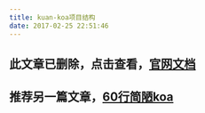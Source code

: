 ```yaml
---
title: kuan-koa项目结构
date: 2017-02-25 22:51:46
---
```

## 此文章已删除，点击查看，[官网文档](https://github.com/koajs/koa)

## 推荐另一篇文章，[60行简陋koa](https://www.luzhongkuan.cn/detail/260)
  